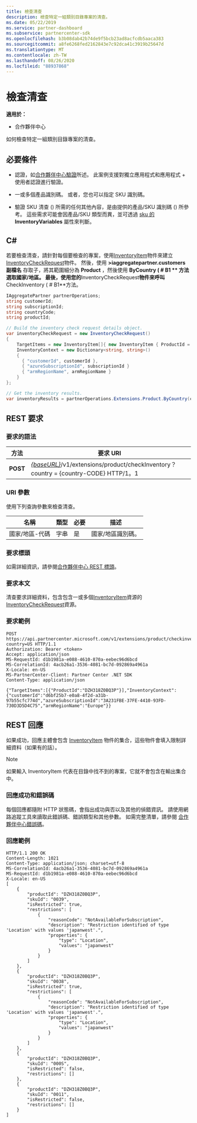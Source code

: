 ```yaml
---
title: 檢查清查
description: 檢查特定一組類別目錄專案的清查。
ms.date: 05/22/2019
ms.service: partner-dashboard
ms.subservice: partnercenter-sdk
ms.openlocfilehash: b3b08dab42b74de9f5bcb23ad8acfcdb5aaca383
ms.sourcegitcommit: a8fe6268fed2162843e7c92dca41c3919b25647d
ms.translationtype: MT
ms.contentlocale: zh-TW
ms.lasthandoff: 08/26/2020
ms.locfileid: "88937868"
---
```

# <a name="check-inventory"></a>檢查清查

**適用於：**

- 合作夥伴中心

如何檢查特定一組類別目錄專案的清查。

## <a name="prerequisites"></a>必要條件

- 認證，如[合作夥伴中心驗證](partner-center-authentication.md)所述。 此案例支援對獨立應用程式和應用程式 + 使用者認證進行驗證。

- 一或多個產品識別碼。 或者，您也可以指定 SKU 識別碼。

- 驗證 SKU 清查 () 所需的任何其他內容，是由提供的產品/SKU 識別碼 () 所參考。 這些需求可能會因產品/SKU 類型而異，並可透過 [sku 的](product-resources.md#sku) **InventoryVariables** 屬性來判斷。

## <a name="c"></a>C\#

若要檢查清查，請針對每個要檢查的專案，使用[InventoryItem](product-resources.md#inventoryitem)物件來建立[InventoryCheckRequest](product-resources.md#inventorycheckrequest)物件。 然後，使用 **>iaggregatepartner.customers 副檔名** 存取子，將其範圍細分為 **Product** ，然後使用 **ByCountry ( # B1 ** 方法選取國家/地區。 最後，使用您的**InventoryCheckRequest**物件來呼叫**CheckInventory ( # B1**方法。

``` csharp
IAggregatePartner partnerOperations;
string customerId;
string subscriptionId;
string countryCode;
string productId;

// Build the inventory check request details object.
var inventoryCheckRequest = new InventoryCheckRequest()
{
    TargetItems = new InventoryItem[]{ new InventoryItem { ProductId = productId } },
    InventoryContext = new Dictionary<string, string>()
    {
      { "customerId", customerId },
      { "azureSubscriptionId", subscriptionId }
      { "armRegionName", armRegionName }
    }
};

// Get the inventory results.
var inventoryResults = partnerOperations.Extensions.Product.ByCountry(countryCode).CheckInventory(inventoryCheckRequest);
```

## <a name="rest-request"></a>REST 要求

### <a name="request-syntax"></a>要求的語法

| 方法   | 要求 URI                                                                                                                              |
|----------|------------------------------------------------------------------------------------------------------------------------------------------|
| **POST** | [*{baseURL}*](partner-center-rest-urls.md)/v1/extensions/product/checkInventory？ country = {country-CODE} HTTP/1。1                        |

### <a name="uri-parameter"></a>URI 參數

使用下列查詢參數來檢查清查。

| 名稱                   | 類型     | 必要 | 描述                                                     |
|------------------------|----------|----------|-----------------------------------------------------------------|
| 國家/地區-代碼           | 字串   | 是      | 國家/地區識別碼。                                            |

### <a name="request-headers"></a>要求標頭

如需詳細資訊，請參閱[合作夥伴中心 REST 標頭](headers.md)。

### <a name="request-body"></a>要求本文

清查要求詳細資料，包含包含一或多個[InventoryItem](product-resources.md#inventoryitem)資源的[InventoryCheckRequest](product-resources.md#inventorycheckrequest)資源。

### <a name="request-example"></a>要求範例

```http
POST https://api.partnercenter.microsoft.com/v1/extensions/product/checkinventory?country=US HTTP/1.1
Authorization: Bearer <token>
Accept: application/json
MS-RequestId: d1b1981a-e088-4610-870a-eebec96d6bcd
MS-CorrelationId: 4acb26a1-3536-4081-bc7d-092869a4961a
X-Locale: en-US
MS-PartnerCenter-Client: Partner Center .NET SDK
Content-Type: application/json

{"TargetItems":[{"ProductId":"DZH318Z0BQ3P"}],"InventoryContext":{"customerId":"d6bf25b7-e0a8-4f2d-a31b-97b55cfc774d","azureSubscriptionId":"3A231FBE-37FE-4410-93FD-730D3D5D4C75","armRegionName":"Europe"}}
```

## <a name="rest-response"></a>REST 回應

如果成功，回應主體會包含 [InventoryItem](product-resources.md#inventoryitem) 物件的集合，這些物件會填入限制詳細資料（如果有的話）。

>[!NOTE]
>如果輸入 InventoryItem 代表在目錄中找不到的專案，它就不會包含在輸出集合中。

### <a name="response-success-and-error-codes"></a>回應成功和錯誤碼

每個回應都隨附 HTTP 狀態碼，會指出成功與否以及其他的偵錯資訊。 請使用網路追蹤工具來讀取此錯誤碼、錯誤類型和其他參數。 如需完整清單，請參閱 [合作夥伴中心錯誤碼](error-codes.md)。

### <a name="response-example"></a>回應範例

```http
HTTP/1.1 200 OK
Content-Length: 1021
Content-Type: application/json; charset=utf-8
MS-CorrelationId: 4acb26a1-3536-4081-bc7d-092869a4961a
MS-RequestId: d1b1981a-e088-4610-870a-eebec96d6bcd
X-Locale: en-US
[
    {
        "productId": "DZH318Z0BQ3P",
        "skuId": "0039",
        "isRestricted": true,
        "restrictions": [
            {
                "reasonCode": "NotAvailableForSubscription",
                "description": "Restriction identified of type 'Location' with values 'japanwest'.",
                "properties": {
                    "type": "Location",
                    "values": "japanwest"
                }
            }
        ]
    },
    {
        "productId": "DZH318Z0BQ3P",
        "skuId": "0038",
        "isRestricted": true,
        "restrictions": [
            {
                "reasonCode": "NotAvailableForSubscription",
                "description": "Restriction identified of type 'Location' with values 'japanwest'.",
                "properties": {
                    "type": "Location",
                    "values": "japanwest"
                }
            }
        ]
    },
    {
        "productId": "DZH318Z0BQ3P",
        "skuId": "000S",
        "isRestricted": false,
        "restrictions": []
    },
    {
        "productId": "DZH318Z0BQ3P",
        "skuId": "0011",
        "isRestricted": false,
        "restrictions": []
    }
]
```
